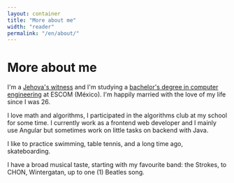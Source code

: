```yaml
---
layout: container
title: "More about me"
width: "reader"
permalink: "/en/about/"
---
```


<h1 class="title is-1">More about me</h1>

I'm a [Jehova's witness][1] and I'm studying a [bachelor's degree in computer
engineering][2] at ESCOM (México). I'm happily married with the love of my life
since I was 26.

I love math and algorithms, I participated in the algorithms club at my school
for some time. I currently work as a frontend web developer and I mainly use
Angular but sometimes work on little tasks on backend with Java.

I like to practice swimming, table tennis, and a long time ago, skateboarding.

I have a broad musical taste, starting with my favourite band: the Strokes, to
CHON, Wintergatan, up to one (1) Beatles song.

<a
  target="_blank"
  aria-label="{{ 'Contáctame por' | __ }} instagram"
  class="button instagram"
  href="https://instagram.com/halivert"
  rel="me noopener noreferrer">
  <span class="icon">
    <i class="fab fa-instagram" aria-hidden="true"></i>
  </span>
</a>

[1]: https://www.jw.org/en/jehovahs-witnesses/faq/jehovah-witness-beliefs/
[2]: http://www.isc.escom.ipn.mx/
